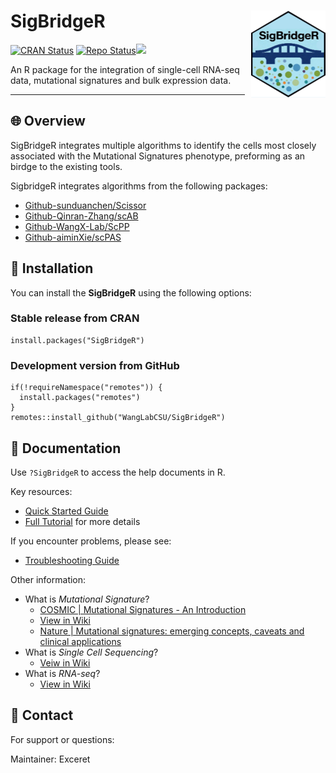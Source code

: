 # **SigBridgeR** <a href="https://wanglabcsu.github.io/sigbridger/"><img src="man/figures/logo.png" alt="SigBridgeR logo" style="float:right; height:139px; width:auto; margin-left:10px;"/></a>

[![CRAN Status](https://www.r-pkg.org/badges/version/SigBridgeR)](https://cran.r-project.org/package=SigBridgeR) [![Repo Status](https://www.repostatus.org/badges/latest/wip.svg)](https://www.repostatus.org/#wip)[![](https://img.shields.io/badge/devel%20version-0.0.0.9000-blue.svg)](https://github.com/WangLabCSU/SigBridgeR)

An R package for the integration of single-cell RNA-seq data, mutational signatures and bulk expression data.

------------------------------------------------------------------------

## 🌐 Overview

SigBridgeR integrates multiple algorithms to identify the cells most closely associated with the Mutational Signatures phenotype, preforming as an birdge to the existing tools.

SigbridgeR integrates algorithms from the following packages:

-   [Github-sunduanchen/Scissor](https://github.com/sunduanchen/Scissor)
-   [Github-Qinran-Zhang/scAB](https://github.com/Qinran-Zhang/scAB/)
-   [Github-WangX-Lab/ScPP](https://github.com/WangX-Lab/ScPP)
-   [Github-aiminXie/scPAS](https://github.com/aiminXie/scPAS)

## 🔧 Installation

You can install the **SigBridgeR** using the following options:

### Stable release from CRAN

```{r install_from_cran}
install.packages("SigBridgeR")
```

### Development version from GitHub

```{r install_from_github}
if(!requireNamespace("remotes")) {
  install.packages("remotes")
}
remotes::install_github("WangLabCSU/SigBridgeR")
```

## 📓 Documentation

Use `?SigBridgeR` to access the help documents in R.

Key resources:

-   [Quick Started Guide](vignettes/Quick_Start.md)
-   [Full Tutorial](vignettes/Full_Tutorial.md) for more details

If you encounter problems, please see:

-   [Troubleshooting Guide](vignettes/Troubleshooting.md)

Other information:

-   What is *Mutational Signature*?
    -   [COSMIC \| Mutational Signatures - An Introduction](https://cancer.sanger.ac.uk/cosmic)
    -   [View in Wiki](https://en.wikipedia.org/wiki/Mutational_signatures)
    -   [Nature \| Mutational signatures: emerging concepts, caveats and clinical applications](https://www.nature.com/articles/s41568-021-00377-7)
-   What is *Single Cell Sequencing*?
    -   [Veiw in Wiki](https://en.wikipedia.org/wiki/Single-cell_sequencing)
-   What is *RNA-seq*?
    -   [View in Wiki](https://en.wikipedia.org/wiki/RNA-Seq)

## 📮 Contact

For support or questions:

Maintainer: Exceret